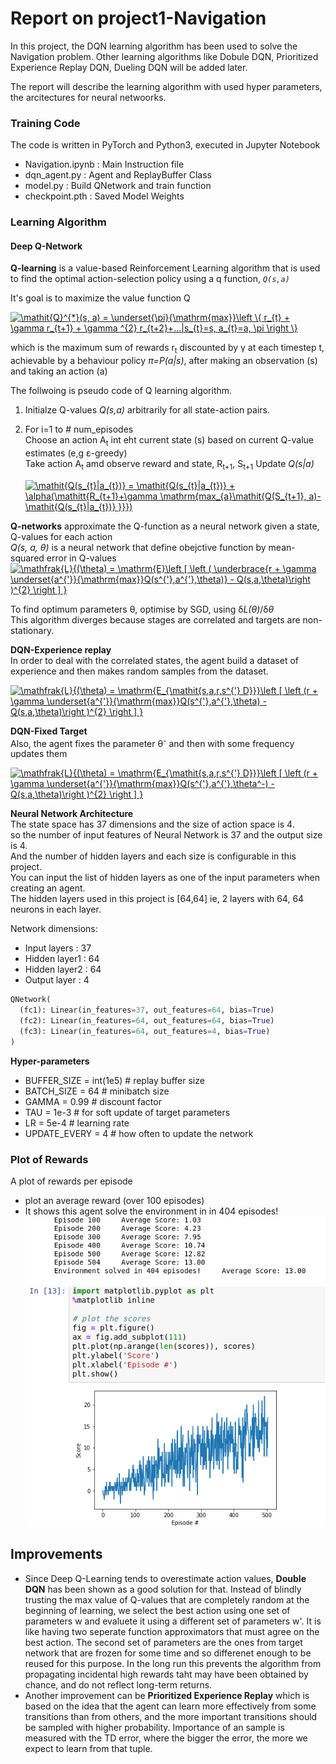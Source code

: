 # Report on project1-Navigation

In this project, the DQN learning algorithm has been used to solve the Navigation problem.
Other learning algorithms like Dobule DQN, Prioritized Experience Replay DQN, Dueling DQN will be added later.

The report will describe the learning algorithm with used hyper parameters, the arcitectures for neural netwoorks.

### Training Code
The code is written in PyTorch and Python3, executed in Jupyter Notebook
- Navigation.ipynb	: Main Instruction file
- dqn_agent.py	: Agent and ReplayBuffer Class
- model.py	: Build QNetwork and train function
- checkpoint.pth : Saved Model Weights

### Learning Algorithm
#### Deep Q-Network

**Q-learning** is a value-based Reinforcement Learning algorithm that is used to find the optimal action-selection policy using a q function, *`Q(s,a)`*

It's goal is to maximize the value function Q

<a href="https://www.codecogs.com/eqnedit.php?latex=\mathit{Q}^{*}(s,&space;a)&space;=&space;\underset{\pi}{\mathrm{max}}\left&space;\{&space;r_{t}&space;&plus;&space;\gamma&space;r_{t&plus;1}&space;&plus;&space;\gamma&space;^{2}&space;r_{t&plus;2}&plus;...|s_{t}=s,&space;a_{t}=a,&space;\pi&space;\right&space;\}" target="_blank"><img src="https://latex.codecogs.com/gif.latex?\mathit{Q}^{*}(s,&space;a)&space;=&space;\underset{\pi}{\mathrm{max}}\left&space;\{&space;r_{t}&space;&plus;&space;\gamma&space;r_{t&plus;1}&space;&plus;&space;\gamma&space;^{2}&space;r_{t&plus;2}&plus;...|s_{t}=s,&space;a_{t}=a,&space;\pi&space;\right&space;\}" title="\mathit{Q}^{*}(s, a) = \underset{\pi}{\mathrm{max}}\left \{ r_{t} + \gamma r_{t+1} + \gamma ^{2} r_{t+2}+...|s_{t}=s, a_{t}=a, \pi \right \}" /></a>

which is the maximum sum of rewards r<sub>t</sub> discounted by &gamma; at each timestep t, achievable by a behaviour policy *&pi;=P(a|s)*, after making an
observation (s) and taking an action (a)

The follwoing is pseudo code of Q learning algorithm.
1. Initialze Q-values *Q(s,a)* arbitrarily for all state-action pairs.
2. For i=1 to # num_episodes <br/>
  Choose an action A<sub>t</sub> int eht current state (s) based on current Q-value estimates (e,g &epsilon;-greedy) </br>
  Take action A<sub>t</sub> amd observe reward and state, R<sub>t+1</sub>, S<sub>t+1</sub>
  Update *Q(s|a)* <br/>
  
    <a href="https://www.codecogs.com/eqnedit.php?latex=\mathit{Q(s_{t}|a_{t})}&space;=&space;\mathit{Q(s_{t}|a_{t})}&space;&plus;&space;\alpha(\mathitt{R_{t&plus;1}&plus;\gamma&space;\mathrm{max_{a}\mathit{Q(S_{t&plus;1},&space;a)-\mathit{Q(s_{t}|a_{t})}&space;}}})" target="_blank"><img src="https://latex.codecogs.com/gif.latex?\mathit{Q(s_{t}|a_{t})}&space;=&space;\mathit{Q(s_{t}|a_{t})}&space;&plus;&space;\alpha(\mathitt{R_{t&plus;1}&plus;\gamma&space;\mathrm{max_{a}\mathit{Q(S_{t&plus;1},&space;a)-\mathit{Q(s_{t}|a_{t})}&space;}}})" title="\mathit{Q(s_{t}|a_{t})} = \mathit{Q(s_{t}|a_{t})} + \alpha(\mathitt{R_{t+1}+\gamma \mathrm{max_{a}\mathit{Q(S_{t+1}, a)-\mathit{Q(s_{t}|a_{t})} }}})" /></a>

**Q-networks** approximate the Q-function as a neural network given a state, Q-values for each action<br/>
*Q(s, a, θ)* is a neural network that define obejctive function by mean-squared error in Q-values
  <a href="https://www.codecogs.com/eqnedit.php?latex=\mathfrak{L}{(\theta)&space;=&space;\mathrm{E}\left&space;[&space;\left&space;(&space;\underbrace{r&space;&plus;&space;\gamma&space;\underset{a^{'}}{\mathrm{max}}Q(s^{'},a^{'},\theta)}&space;-&space;Q(s,a,\theta)\right&space;)^{2}&space;\right&space;]&space;}" target="_blank"><img src="https://latex.codecogs.com/gif.latex?\mathfrak{L}{(\theta)&space;=&space;\mathrm{E}\left&space;[&space;\left&space;(&space;\underbrace{r&space;&plus;&space;\gamma&space;\underset{a^{'}}{\mathrm{max}}Q(s^{'},a^{'},\theta)}&space;-&space;Q(s,a,\theta)\right&space;)^{2}&space;\right&space;]&space;}" title="\mathfrak{L}{(\theta) = \mathrm{E}\left [ \left ( \underbrace{r + \gamma \underset{a^{'}}{\mathrm{max}}Q(s^{'},a^{'},\theta)} - Q(s,a,\theta)\right )^{2} \right ] }" /></a>
  <br/>

To find optimum parameters &theta;, optimise by SGD, using &delta;*L(&theta;)*/&delta;*&theta;* <br/>
This algorithm diverges because stages are correlated and targets are non-stationary. 

**DQN-Experience replay**<br/>
In order to deal with the correlated states, the agent build a dataset of experience and then makes random samples from
the dataset.<br/>

<a href="https://www.codecogs.com/eqnedit.php?latex=\mathfrak{L}{(\theta)&space;=&space;\mathrm{E_{\mathit{s,a,r,s^{'}&space;D}}}\left&space;[&space;\left&space;(r&space;&plus;&space;\gamma&space;\underset{a^{'}}{\mathrm{max}}Q(s^{'},a^{'},\theta)&space;-&space;Q(s,a,\theta)\right&space;)^{2}&space;\right&space;]&space;}" target="_blank"><img src="https://latex.codecogs.com/gif.latex?\mathfrak{L}{(\theta)&space;=&space;\mathrm{E_{\mathit{s,a,r,s^{'}&space;D}}}\left&space;[&space;\left&space;(r&space;&plus;&space;\gamma&space;\underset{a^{'}}{\mathrm{max}}Q(s^{'},a^{'},\theta)&space;-&space;Q(s,a,\theta)\right&space;)^{2}&space;\right&space;]&space;}" title="\mathfrak{L}{(\theta) = \mathrm{E_{\mathit{s,a,r,s^{'} D}}}\left [ \left (r + \gamma \underset{a^{'}}{\mathrm{max}}Q(s^{'},a^{'},\theta) - Q(s,a,\theta)\right )^{2} \right ] }" /></a>

**DQN-Fixed Target** <br/>
Also, the agent fixes the parameter &theta;<sup>-</sup> and then with some frequency updates them<br/>

<a href="https://www.codecogs.com/eqnedit.php?latex=\mathfrak{L}{(\theta)&space;=&space;\mathrm{E_{\mathit{s,a,r,s^{'}&space;D}}}\left&space;[&space;\left&space;(r&space;&plus;&space;\gamma&space;\underset{a^{'}}{\mathrm{max}}Q(s^{'},a^{'},\theta^-)&space;-&space;Q(s,a,\theta)\right&space;)^{2}&space;\right&space;]&space;}" target="_blank"><img src="https://latex.codecogs.com/gif.latex?\mathfrak{L}{(\theta)&space;=&space;\mathrm{E_{\mathit{s,a,r,s^{'}&space;D}}}\left&space;[&space;\left&space;(r&space;&plus;&space;\gamma&space;\underset{a^{'}}{\mathrm{max}}Q(s^{'},a^{'},\theta^-)&space;-&space;Q(s,a,\theta)\right&space;)^{2}&space;\right&space;]&space;}" title="\mathfrak{L}{(\theta) = \mathrm{E_{\mathit{s,a,r,s^{'} D}}}\left [ \left (r + \gamma \underset{a^{'}}{\mathrm{max}}Q(s^{'},a^{'},\theta^-) - Q(s,a,\theta)\right )^{2} \right ] }" /></a>


**Neural Network Architecture**<br/>
The state space has 37 dimensions and the size of action space is 4.<br/>
so the number of input features of Neural Network is 37 and the output size is 4.<br/>
And the number of hidden layers and each size is configurable in this project.<br/>
You can input the list of hidden layers as one of the input parameters when creating an agent.<br/>
The hidden layers used in this project is [64,64] ie, 2 layers with 64, 64 neurons in each layer. <br/>

Network dimensions:
* Input layers  : 37
* Hidden layer1 : 64
* Hidden layer2 : 64
* Output layer  : 4

~~~python
QNetwork(
  (fc1): Linear(in_features=37, out_features=64, bias=True)
  (fc2): Linear(in_features=64, out_features=64, bias=True)
  (fc3): Linear(in_features=64, out_features=4, bias=True)
)
~~~

**Hyper-parameters**<br/>

- BUFFER_SIZE = int(1e5)    # replay buffer size
- BATCH_SIZE = 64           # minibatch size
- GAMMA = 0.99              # discount factor
- TAU = 1e-3                # for soft update of target parameters
- LR = 5e-4                 # learning rate 
- UPDATE_EVERY = 4          # how often to update the network


### Plot of Rewards

A plot of rewards per episode
- plot an average reward (over 100 episodes)
- It shows this agent solve the environment in in 404 episodes!
![image](https://github.com/mostafa-shaheen/Deep-RL-Nanodegree/blob/master/p1_navigation/average_scores.png "DQN")
![image](https://github.com/mostafa-shaheen/Deep-RL-Nanodegree/blob/master/p1_navigation/Score_per_episode_plot.png "DQN")

## Improvements

- Since Deep Q-Learning tends to overestimate action values, **Double DQN** has been shown as a good solution for that. 
Instead of blindly trusting the max value of Q-values that are completely random at the beginning of learning, we select the best action using one set of parameters w and evaluete it using a different set of parameters w'. It is like having two seperate function approximators that must agree on the best action. The second set of parameters are the ones from target network that are frozen for some time and so differenet enough to be reused for this purpose. In the long run this prevents the algorithm from propagating incidental high rewards taht may have been obtained by chance, and do not reflect long-term returns. 
- Another improvement can be **Prioritized Experience Replay** which is based on the idea that the agent can learn more effectively from some transitions than from others, and the more important transitions should be sampled with higher probability. Importance of an sample is measured with the TD error, where the bigger the error, the more we expect to learn from that tuple. 
